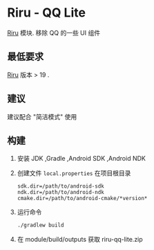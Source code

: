 # Riru - QQ Lite

[Riru](https://github.com/RikkaApps/Riru) 模块. 移除 QQ 的一些 UI 组件

## 最低要求

[Riru](https://github.com/RikkaApps/Riru) 版本 > 19 .

## 建议

建议配合 "简洁模式" 使用

## 构建

1. 安装 JDK ,Gradle ,Android SDK ,Android NDK

2. 创建文件 `local.properties` 在项目根目录
   ```properties
   sdk.dir=/path/to/android-sdk
   ndk.dir=/path/to/android-ndk
   cmake.dir=/path/to/android-cmake/*version*
   ```
   
3. 运行命令
   ```bash
   ./gradlew build
   ```

4. 在 module/build/outputs 获取 riru-qq-lite.zip 

